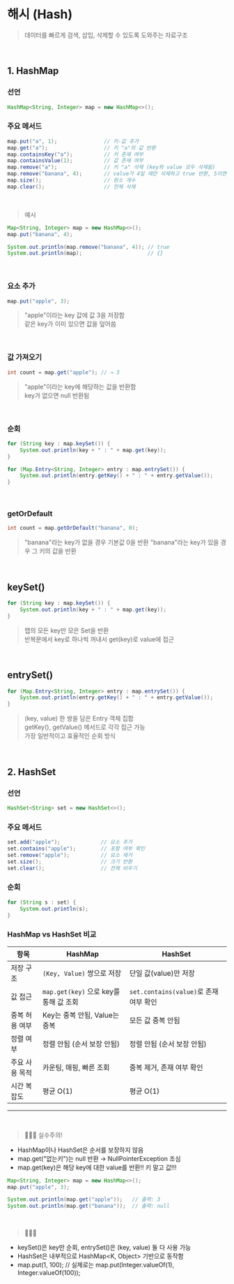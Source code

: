 # 해시 (Hash)

> 데이터를 빠르게 검색, 삽입, 삭제할 수 있도록 도와주는 자료구조

<br>

## 1. HashMap

### 선언
```java
HashMap<String, Integer> map = new HashMap<>();
```

### 주요 메서드
```java
map.put("a", 1);               // 키-값 추가
map.get("a");                  // 키 "a"의 값 반환
map.containsKey("a");          // 키 존재 여부
map.containsValue(1);          // 값 존재 여부
map.remove("a");               // 키 "a" 삭제 (key와 value 모두 삭제됨)
map.remove("banana", 4);       // value가 4일 때만 삭제하고 true 반환, 5이면 삭제되지 않음(false 반환)
map.size();                    // 원소 개수
map.clear();                   // 전체 삭제
```

<br>

>예시
```java
Map<String, Integer> map = new HashMap<>();
map.put("banana", 4);

System.out.println(map.remove("banana", 4)); // true
System.out.println(map);                     // {}
```

<br>

### 요소 추가
```java
map.put("apple", 3);
```
> "apple"이라는 key 값에 값 3을 저장함<br>
> 같은 key가 이미 있으면 값을 덮어씀

<br>

### 값 가져오기
```java
int count = map.get("apple"); // → 3
```
> "apple"이라는 key에 해당하는 값을 반환함<br>
> key가 없으면 null 반환됨

<br>

### 순회
```java
for (String key : map.keySet()) {
    System.out.println(key + " : " + map.get(key));
}

for (Map.Entry<String, Integer> entry : map.entrySet()) {
    System.out.println(entry.getKey() + " : " + entry.getValue());
}
```

<br>
 
### getOrDefault 
```java
int count = map.getOrDefault("banana", 0);
```
> "banana"라는 key가 없을 경우 기본값 0을 반환
> "banana"라는 key가 있을 경우 그 키의 값을 반환

<br>

## keySet()
```java
for (String key : map.keySet()) {
    System.out.println(key + " : " + map.get(key));
}
```
> 맵의 모든 key만 모은 Set을 반환<br>
> 반복문에서 key로 하나씩 꺼내서 get(key)로 value에 접근

<br>

## entrySet()
```java
for (Map.Entry<String, Integer> entry : map.entrySet()) {
    System.out.println(entry.getKey() + " : " + entry.getValue());
}
```
> (key, value) 한 쌍을 담은 Entry 객체 집합<br>
> getKey(), getValue() 메서드로 각각 접근 가능<br>
> 가장 일반적이고 효율적인 순회 방식

<br>


## 2. HashSet

### 선언
```java
HashSet<String> set = new HashSet<>();
```

### 주요 메서드
```java
set.add("apple");             // 요소 추가
set.contains("apple");        // 포함 여부 확인
set.remove("apple");          // 요소 제거
set.size();                   // 크기 반환
set.clear();                  // 전체 비우기
```

### 순회
```java
for (String s : set) {
    System.out.println(s);
}
```

### HashMap vs HashSet 비교

| 항목           | HashMap                                   | HashSet                     |
|----------------|--------------------------------------------|-----------------------------|
| 저장 구조       | `(Key, Value)` 쌍으로 저장                  | 단일 값(value)만 저장         |
| 값 접근         | `map.get(key)` 으로 key를 통해 값 조회     | `set.contains(value)`로 존재 여부 확인 |
| 중복 허용 여부   | Key는 중복 안됨, Value는 중복         | 모든 값 중복 안됨               |
| 정렬 여부        | 정렬 안됨 (순서 보장 안됨)                   |정렬 안됨 (순서 보장 안됨)                   |
| 주요 사용 목적   | 카운팅, 매핑, 빠른 조회                    | 중복 제거, 존재 여부 확인       |
| 시간 복잡도     | 평균 O(1)                                        | 평균 O(1)                                        |

---

<br>

> 👩🏻‍💻 실수주의!<br>
- HashMap이나 HashSet은 순서를 보장하지 않음<br>
- map.get("없는키")는 null 반환 → NullPointerException 조심<br>
- map.get(key)은 해당 key에 대한 value를 반환!! 키 말고 값!!!
```java
Map<String, Integer> map = new HashMap<>();
map.put("apple", 3);

System.out.println(map.get("apple"));   // 출력: 3
System.out.println(map.get("banana"));  // 출력: null
```

<br>

> 👩🏻‍💻 <br>
- keySet()은 key만 순회, entrySet()은 (key, value) 둘 다 사용 가능<br>
- HashSet은 내부적으로 HashMap<K, Object> 기반으로 동작함<br>
- map.put(1, 100); // 실제로는 map.put(Integer.valueOf(1), Integer.valueOf(100));<br>


